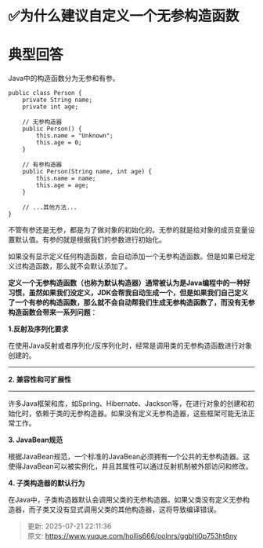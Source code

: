 # ✅为什么建议自定义一个无参构造函数

# 典型回答


Java中的构造函数分为无参和有参。



```plain
public class Person {
    private String name;
    private int age;

    // 无参构造器
    public Person() {
        this.name = "Unknown";
        this.age = 0;
    }

    // 有参构造器
    public Person(String name, int age) {
        this.name = name;
        this.age = age;
    }

    // ...其他方法...
}

```



不管有参还是无参，都是为了做对象的初始化的。无参的就是给对象的成员变量设置默认值。有参的就是根据我们的参数进行初始化。



如果没有显示定义任何构造函数，会自动添加一个无参构造函数。但是如果已经定义过构造函数，那么就不会默认添加了。



**定义一个无参构造函数（也称为默认构造器）通常被认为是Java编程中的一种好习惯，虽然如果我们没定义，JDK会帮我自动生成一个，但是如果我们自己定义了一个有参的构造函数，那么就不会自动帮我们生成无参构造函数了，而没有无参构造函数会带来一系列问题**：



**1.反射及序列化要求**

在使用Java反射或者序列化/反序列化时，经常是调用类的无参构造函数进行对象创建的。

****

**2. 兼容性和可扩展性**

****

许多Java框架和库，如Spring、Hibernate、Jackson等，在进行对象的创建和初始化时，依赖于类的无参构造器。如果没有定义无参构造器，这些框架可能无法正常工作。



**3. JavaBean规范**

根据JavaBean规范，一个标准的JavaBean必须拥有一个公共的无参构造器。这使得JavaBean可以被实例化，并且其属性可以通过反射机制被外部访问和修改。



**4. 子类构造器的默认行为**

在Java中，子类构造器默认会调用父类的无参构造器。如果父类没有定义无参构造器，而子类又没有显式调用父类的其他构造器，这将导致编译错误。

  




> 更新: 2025-07-21 22:11:36  
> 原文: <https://www.yuque.com/hollis666/oolnrs/ggblti0p753ht8ny>